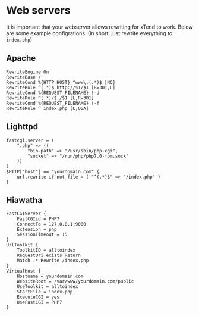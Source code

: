 # Web servers
It is important that your webserver allows rewriting for xTend to work. Below are some example configrations. (In short, just rewrite everything to `index.php`)

## Apache
```
RewriteEngine On
RewriteBase /
RewriteCond %{HTTP_HOST} ^www\.(.*)$ [NC]
RewriteRule ^(.*)$ http://%1/$1 [R=301,L]
RewriteCond %{REQUEST_FILENAME} !-d
RewriteRule ^(.*)/$ /$1 [L,R=301]
RewriteCond %{REQUEST_FILENAME} !-f
RewriteRule ^ index.php [L,QSA]
```

## Lighttpd
```
fastcgi.server = (
    ".php" => ((
        "bin-path" => "/usr/sbin/php-cgi",
        "socket" => "/run/php/php7.0-fpm.sock"
    ))
)
$HTTP["host"] == "yourdomain.com" {
    url.rewrite-if-not-file = ( "^(.*)$" => "/index.php" )
}
```

## Hiawatha
```
FastCGIServer {
    FastCGIid = PHP7
    ConnectTo = 127.0.0.1:9000
    Extension = php
    SessionTimeout = 15
}
UrlToolkit {
    ToolkitID = alltoindex
    RequestUri exists Return
    Match .* Rewrite /index.php
}
VirtualHost {
    Hostname = yourdomain.com
    WebsiteRoot = /var/www/yourdomain.com/public
    UseToolkit = alltoindex
    StartFile = index.php
    ExecuteCGI = yes
    UseFastCGI = PHP7
}
```